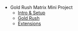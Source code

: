 - Gold Rush  Matrix Mini Project
  - [Intro & Setup](./Intro---Setup.md "Intro & Setup")
  - [Gold Rush](./Gold-Rush.md "Gold Rush")
  - [Extensions](./Extensions.md "Extensions")
